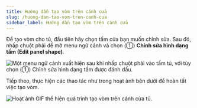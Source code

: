 ```yaml
---
title: Hướng dẫn tạo vòm trên cánh cửa
slug: /huong-dan-tao-vom-tren-canh-cua
sidebar_label: Hướng dẫn tạo vòm trên cánh cửa
---
```


Để tạo vòm cho tủ, đầu tiên hãy chọn tấm cửa bạn muốn chỉnh sửa. Sau đó, nhấp chuột phải để mở menu ngữ cảnh và chọn (①) **Chỉnh sửa hình dạng tấm (Edit panel shape)**.

![Một menu ngữ cảnh xuất hiện sau khi nhấp chuột phải vào tấm tủ, với tùy chọn (①) Chỉnh sửa hình dạng tấm được đánh dấu.](https://storage.googleapis.com/jegavn_kb/image_jegavn/386.1.jpg)

Tiếp theo, thực hiện các thao tác như trong hoạt ảnh bên dưới để hoàn tất việc tạo vòm.

![Hoạt ảnh GIF thể hiện quá trình tạo vòm trên cánh cửa tủ.](https://storage.googleapis.com/jegavn_kb/image_jegavn/386.2.gif)